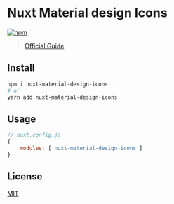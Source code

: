 # Nuxt Material design Icons

[![npm](https://img.shields.io/npm/v/nuxt-material-design-icons.svg)](https://www.npmjs.com/package/nuxt-material-design-icons)

> [Official Guide](http://google.github.io/material-design-icons/)

## Install

```sh
npm i nuxt-material-design-icons
# or 
yarn add nuxt-material-design-icons
```

## Usage

```js
// nuxt.config.js
{
    modules: ['nuxt-material-design-icons']
}
```

## License

[MIT](http://opensource.org/licenses/MIT)